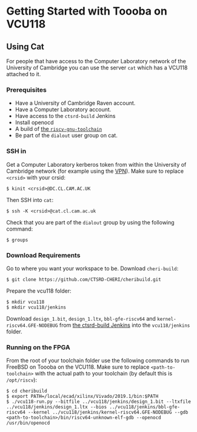 # Getting Started with Toooba on VCU118

## Using Cat
For people that have access to the Computer Laboratory network of the University of Cambridge you can use the server `cat` which has a VCU118 attached to it.

### Prerequisites

- Have a University of Cambridge Raven account.
- Have a Computer Laboratory account.
- Have access to the `ctsrd-build` Jenkins
- Install openocd
- A build of [the `riscv-gnu-toolchain`](https://github.com/riscv/riscv-gnu-toolchain.git)
- Be part of the `dialout` user group on cat.

### SSH in
Get a Computer Laboratory kerberos token from within the University of Cambridge network (for example using the [VPN](https://help.uis.cam.ac.uk/service/network-services/remote-access/uis-vpn)). Make sure to replace `<crsid>` with your crsid:

`$ kinit <crsid>@DC.CL.CAM.AC.UK`

Then SSH into `cat`:

`$ ssh -K <crsid>@cat.cl.cam.ac.uk`

Check that you are part of the `dialout` group by using the following command:

`$ groups`

### Download Requirements

Go to where you want your workspace to be. Download `cheri-build`:

`$ git clone https://github.com/CTSRD-CHERI/cheribuild.git`

Prepare the vcu118 folder:
```
$ mkdir vcu118
$ mkdir vcu118/jenkins
```

Download `design_1.bit`, `design_1.ltx`, `bbl-gfe-riscv64` and `kernel-riscv64.GFE-NODEBUG` from [the ctsrd-build Jenkins](
https://ctsrd-build.cl.cam.ac.uk/job/CheriBSD-FPGA-hmka2-test/job/cheribsd-gfe-run-fpga/BITSTREAM=bluespec,label_exp=tiger/ws/) into the `vcu118/jenkins` folder.

### Running on the FPGA

From the root of your toolchain folder use the following commands to run FreeBSD on Toooba on the VCU118. Make sure to replace `<path-to-toolchain>` with the actual path to your toolchain (by default this is `/opt/riscv`):
```
$ cd cheribuild
$ export PATH=/local/ecad/xilinx/Vivado/2019.1/bin:$PATH
$ ./vcu118-run.py --bitfile ../vcu118/jenkins/design_1.bit --ltxfile ../vcu118/jenkins/design_1.ltx --bios ../vcu118/jenkins/bbl-gfe-riscv64 --kernel ../vcu118/jenkins/kernel-riscv64.GFE-NODEBUG --gdb <path-to-toolchain>/bin/riscv64-unknown-elf-gdb --openocd /usr/bin/openocd
```

